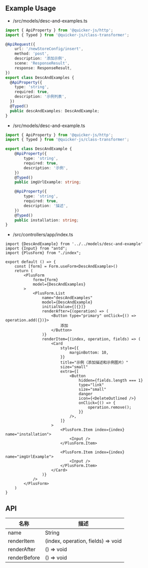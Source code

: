 ## Example Usage


- /src/models/desc-and-examples.ts

```ts
import { ApiProperty } from '@quicker-js/http';
import { Typed } from '@quicker-js/class-transformer';

@ApiRequest({
    url: '/newStoreConfig/insert',
    method: 'post',
    description: '添加示例',
    scene: 'ResponseResult',
    response: ResponseResult,
})
export class DescAndExamples {
  @ApiProperty({
    type: 'string',
    required: true,
    description: '示例列表',
  })
  @Typed()
  public descAndExamples: DescAndExample;
}
```

- /src/models/desc-and-example.ts

```ts
import { ApiProperty } from '@quicker-js/http';
import { Typed } from '@quicker-js/class-transformer';

export class DescAndExample {
    @ApiProperty({
        type: 'string',
        required: true,
        description: '示例',
    })
    @Typed()
    public imgUrlExample: string;

    @ApiProperty({
        type: 'string',
        required: true,
        description: '描述',
    })
    @Typed()
    public installation: string;
}
```

- /src/controllers/app/index.ts

```tsx
import {DescAndExample} from '../../models/desc-and-example'
import {Input} from "antd";
import {PlusForm} from "./index";

export default () => {
    const [form] = Form.useForm<DescAndExample>()
    return (
        <PlusForm
            form={form}
            model={DescAndExamples}
        >
            <PlusForm.List
                name="descAndExamples"
                model={DescAndExample}
                initialValue={[{}]}
                renderAfter={(operation) => (
                    <Button type="primary" onClick={() => operation.add({})}>
                        添加
                    </Button>
                )}
                renderItem={(index, operation, fields) => (
                    <Card
                        style={{
                            marginBottom: 10,
                        }}
                        title="示例（添加描述和示例图片）"
                        size="small"
                        extra={[
                            <Button
                                hidden={fields.length === 1}
                                type="link"
                                size="small"
                                danger
                                icon={<DeleteOutlined />}
                                onClick={() => {
                                    operation.remove();
                                }}
                            />,
                        ]}
                    >
                        <PlusForm.Item index={index} name="installation">
                            <Input />
                        </PlusForm.Item>

                        <PlusForm.Item index={index} name="imgUrlExample">
                            <Input />
                        </PlusForm.Item>
                    </Card>
                )}
            />
        </PlusForm>
    )
}
```

## API

| 名称           | 描述                                 |
|--------------|------------------------------------|
| name         | String                             |
| renderItem   | (index, operation, fields) => void |
| renderAfter  | () => void                         |
| renderBefore | () => void                         |
